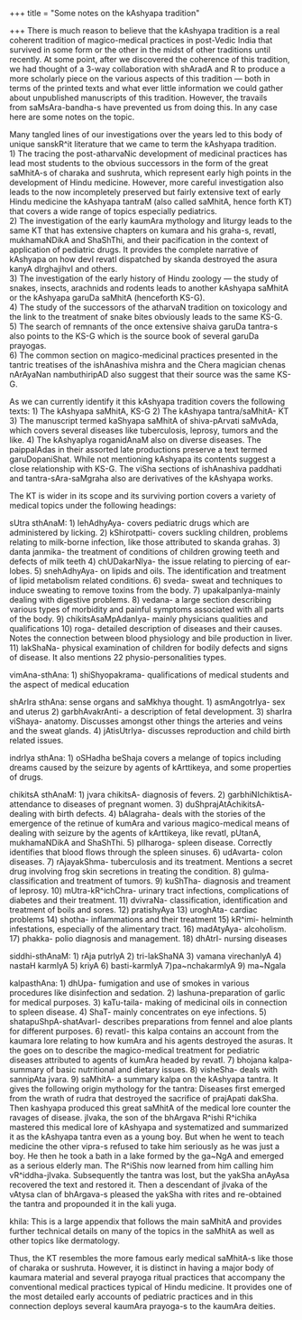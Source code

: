 +++
title = "Some notes on the kAshyapa tradition"

+++
There is much reason to believe that the kAshyapa tradition is a real
coherent tradition of magico-medical practices in post-Vedic India that
survived in some form or the other in the midst of other traditions
until recently. At some point, after we discovered the coherence of this
tradition, we had thought of a 3-way collaboration with shAradA and R to
produce a more scholarly piece on the various aspects of this tradition
— both in terms of the printed texts and what ever little information
we could gather about unpublished manuscripts of this tradition.
However, the travails from saMsAra-bandha-s have prevented us from doing
this. In any case here are some notes on the topic.

Many tangled lines of our investigations over the years led to this body
of unique sanskR^it literature that we came to term the kAshyapa
tradition.  
1\) The tracing the post-atharvaNic development of medicinal practices
has lead most students to the obvious successors in the form of the
great saMhitA-s of charaka and sushruta, which represent early high
points in the development of Hindu medicine. However, more careful
investigation also leads to the now incompletely preserved but fairly
extensive text of early Hindu medicine the kAshyapa tantraM (also called
saMhitA, hence forth KT) that covers a wide range of topics especially
pediatrics.  
2\) The investigation of the early kaumAra mythology and liturgy leads
to the same KT that has extensive chapters on kumara and his graha-s,
revatI, mukhamaNDikA and ShaShThi, and their pacification in the context
of application of pediatric drugs. It provides the complete narrative of
kAshyapa on how devI revatI dispatched by skanda destroyed the asura
kanyA dIrghajihvI and others.  
3\) The investigation of the early history of Hindu zoology — the study
of snakes, insects, arachnids and rodents leads to another kAshyapa
saMhitA or the kAshyapa garuDa saMhitA (henceforth KS-G).  
4\) The study of the successors of the atharvaN tradition on toxicology
and the link to the treatment of snake bites obviously leads to the same
KS-G.  
5\) The search of remnants of the once extensive shaiva garuDa tantra-s
also points to the KS-G which is the source book of several garuDa
prayogas.  
6\) The common section on magico-medicinal practices presented in the
tantric treatises of the ishAnashiva mishra and the Chera magician
chenas nArAyaNan nambuthiripAD also suggest that their source was the
same KS-G.

As we can currently identify it this kAshyapa tradition covers the
following texts: 1) The kAshyapa saMhitA, KS-G 2) The kAshyapa
tantra/saMhitA- KT 3) The manuscript termed kaShyapa saMhitA of
shiva-pArvati saMvAda, which covers several diseases like tuberculosis,
leprosy, tumors and the like. 4) The kAshyapIya roganidAnaM also on
diverse diseases. The paippalAdas in their assorted late productions
preserve a text termed garuDopaniShat. While not mentioning kAshyapa its
contents suggest a close relationship with KS-G. The viSha sections of
ishAnashiva paddhati and tantra-sAra-saMgraha also are derivatives of
the kAshyapa works.

The KT is wider in its scope and its surviving portion covers a variety
of medical topics under the following headings:

sUtra sthAnaM: 1) lehAdhyAya- covers pediatric drugs which are
administered by licking. 2) kShirotpatti- covers suckling children,
problems relating to milk-borne infection, like those attributed to
skanda grahas. 3) danta janmika- the treatment of conditions of children
growing teeth and defects of milk teeth 4) chUDakarNIya- the issue
relating to piercing of ear-lobes. 5) snehAdhyAya- on lipids and oils.
The identification and treatment of lipid metabolism related conditions.
6) sveda- sweat and techniques to induce sweating to remove toxins from
the body. 7) upakalpanIya-mainly dealing with digestive problems. 8)
vedana- a large section describing various types of morbidity and
painful symptoms associated with all parts of the body. 9)
chikitsAsaMpAdanIya- mainly physicians qualities and qualifications 10)
roga- detailed description of diseases and their causes. Notes the
connection between blood physiology and bile production in liver. 11)
lakShaNa- physical examination of children for bodily defects and signs
of disease. It also mentions 22 physio-personalities types.

vimAna-sthAna: 1) shiShyopakrama- qualifications of medical students and
the aspect of medical education

shArIra sthAna: sense organs and saMkhya thought. 1) asmAngotrIya- sex
and uterus 2) garbhAvakrAnti- a description of fetal development. 3)
sharIra viShaya- anatomy. Discusses amongst other things the arteries
and veins and the sweat glands. 4) jAtisUtrIya- discusses reproduction
and child birth related issues.

indrIya sthAna: 1) oSHadha beShaja covers a melange of topics including
dreams caused by the seizure by agents of kArttikeya, and some
properties of drugs.

chikitsA sthAnaM: 1) jvara chikitsA- diagnosis of fevers. 2)
garbhiNIchiktisA- attendance to diseases of pregnant women. 3)
duShprajAtAchikitsA- dealing with birth defects. 4) bAlagraha- deals
with the stories of the emergence of the retinue of kumAra and various
magico-medical means of dealing with seizure by the agents of
kArttikeya, like revatI, pUtanA, mukhamaNDikA and ShaShThi. 5)
plIharoga- spleen disease. Correctly identifies that blood flows through
the spleen sinuses. 6) udAvarta- colon diseases. 7) rAjayakShma-
tuberculosis and its treatment. Mentions a secret drug involving frog
skin secretions in treating the condition. 8) gulma- classification and
treatment of tumors. 9) kuShTha- diagnosis and treament of leprosy. 10)
mUtra-kR^ichChra- urinary tract infections, complications of diabetes
and their treatment. 11) dvivraNa- classification, identification and
treatment of boils and sores. 12) pratishyAya 13) uroghAta- cardiac
problems 14) shotha- inflammations and their treatment 15) kR^imi-
helminth infestations, especially of the alimentary tract. 16)
madAtyAya- alcoholism. 17) phakka- polio diagnosis and management. 18)
dhAtrI- nursing diseases

siddhi-sthAnaM: 1) rAja putrIyA 2) tri-lakShaNA 3) vamana virechanIyA 4)
nastaH karmIyA 5) kriyA 6) basti-karmIyA 7)pa\~nchakarmIyA 9) ma\~Ngala

kalpasthAna: 1) dhUpa- fumigation and use of smokes in various
procedures like disinfection and sedation. 2) lashuna-preparation of
garlic for medical purposes. 3) kaTu-taila- making of medicinal oils in
connection to spleen disease. 4) ShaT- mainly concentrates on eye
infections. 5) shatapuShpA-shatAvarI- describes preparations from fennel
and aloe plants for different purposes. 6) revatI- this kalpa contains
an account from the kaumara lore relating to how kumAra and his agents
destroyed the asuras. It the goes on to describe the magico-medical
treatment for pediatric diseases attributed to agents of kumAra headed
by revatI. 7) bhojana kalpa- summary of basic nutritional and dietary
issues. 8) visheSha- deals with sannipAta jvara. 9) saMhitA- a summary
kalpa on the kAshyapa tantra. It gives the following origin mythology
for the tantra: Diseases first emerged from the wrath of rudra that
destroyed the sacrifice of prajApati dakSha. Then kashyapa produced this
great saMhitA of the medical lore counter the ravages of disease.
jIvaka, the son of the bhArgava R^ishi R^ichika mastered this medical
lore of kAshyapa and systematized and summarized it as the kAshyapa
tantra even as a young boy. But when he went to teach medicine the other
vipra-s refused to take him seriously as he was just a boy. He then he
took a bath in a lake formed by the ga\~NgA and emerged as a serious
elderly man. The R^iShis now learned from him calling him
vR^iddha-jIvaka. Subsequently the tantra was lost, but the yakSha
anAyAsa recovered the text and restored it. Then a descendant of jIvaka
of the vAtysa clan of bhArgava-s pleased the yakSha with rites and
re-obtained the tantra and propounded it in the kali yuga.

khila: This is a large appendix that follows the main saMhitA and
provides further technical details on many of the topics in the saMhitA
as well as other topics like dermatology.

Thus, the KT resembles the more famous early medical saMhitA-s like
those of charaka or sushruta. However, it is distinct in having a major
body of kaumara material and several prayoga ritual practices that
accompany the conventional medical practices typical of Hindu medicine.
It provides one of the most detailed early accounts of pediatric
practices and in this connection deploys several kaumAra prayoga-s to
the kaumAra deities.
